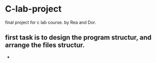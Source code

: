 # C-lab-project
final project for c lab course. by Rea and Dor.


## first task is to design the program structur, and arrange the files structur.
+
